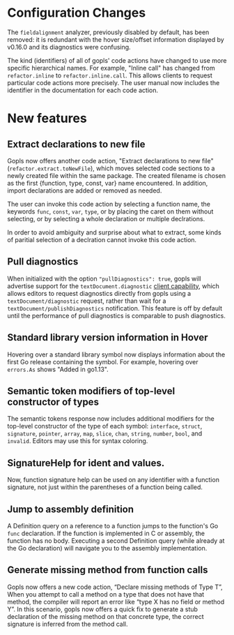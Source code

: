 # Configuration Changes

The `fieldalignment` analyzer, previously disabled by default, has
been removed: it is redundant with the hover size/offset information
displayed by v0.16.0 and its diagnostics were confusing.

The kind (identifiers) of all of gopls' code actions have changed
to use more specific hierarchical names. For example, "Inline call"
has changed from `refactor.inline` to `refactor.inline.call`.
This allows clients to request particular code actions more precisely.
The user manual now includes the identifier in the documentation for each code action.

# New features

## Extract declarations to new file

Gopls now offers another code action,
"Extract declarations to new file" (`refactor.extract.toNewFile`),
which moves selected code sections to a newly created file within the
same package. The created filename is chosen as the first {function, type,
const, var} name encountered. In addition, import declarations are added or
removed as needed.

The user can invoke this code action by selecting a function name, the keywords
`func`, `const`, `var`, `type`, or by placing the caret on them without selecting,
or by selecting a whole declaration or multiple declrations.

In order to avoid ambiguity and surprise about what to extract, some kinds
of paritial selection of a declration cannot invoke this code action.

## Pull diagnostics

When initialized with the option `"pullDiagnostics": true`, gopls will advertise support for the
`textDocument.diagnostic`
[client capability](https://microsoft.github.io/language-server-protocol/specifications/lsp/3.17/specification/#textDocument_pullDiagnostics),
which allows editors to request diagnostics directly from gopls using a
`textDocument/diagnostic` request, rather than wait for a
`textDocument/publishDiagnostics` notification. This feature is off by default
until the performance of pull diagnostics is comparable to push diagnostics.

## Standard library version information in Hover

Hovering over a standard library symbol now displays information about the first
Go release containing the symbol. For example, hovering over `errors.As` shows
"Added in go1.13".

## Semantic token modifiers of top-level constructor of types

The semantic tokens response now includes additional modifiers for the top-level
constructor of the type of each symbol:
`interface`, `struct`, `signature`, `pointer`, `array`, `map`, `slice`, `chan`, `string`, `number`, `bool`, and `invalid`.
Editors may use this for syntax coloring.

## SignatureHelp for ident and values.

Now, function signature help can be used on any identifier with a function
signature, not just within the parentheses of a function being called.

## Jump to assembly definition

A Definition query on a reference to a function jumps to the
function's Go `func` declaration. If the function is implemented in C
or assembly, the function has no body. Executing a second Definition
query (while already at the Go declaration) will navigate you to the
assembly implementation.

## Generate missing method from function calls
Gopls now offers a new code action, “Declare missing methods of Type T”,
When you attempt to call a method on a type that does not have that method, 
the compiler will report an error like “type X has no field or method Y”.
In this scenario, gopls now offers a quick fix to generate a stub declaration of 
the missing method on that concrete type, the correct signature is inferred
from the method call.
